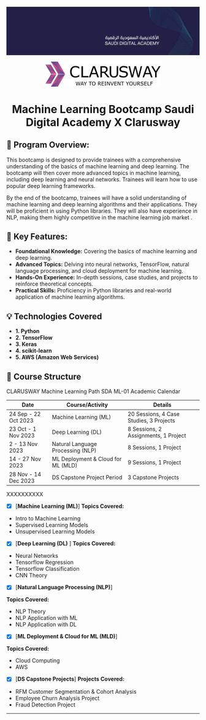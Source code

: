 
<p align="center">
  <img src="https://github.com/1raya/ML-Bootcamp-with-Saudi-Digital-Academy-and-Clarusway/blob/b15692bf4ce164596706b95c7d5c5f89d61d2f3d/Images/saudi_digital_academy_cover.jpeg" width="1000"/>
</p>





<p align="center"> <img src="https://github.com/1raya/ML-Bootcamp-with-Saudi-Digital-Academy-and-Clarusway/blob/d0bc28e188dcb4f403e4d23f6f3fcaaad73d5e12/Images/084bd753-3b92-40f7-8d9d-4e737e8752c3.png" width="300"/>


<h1 align="center">Machine Learning Bootcamp Saudi Digital Academy X Clarusway </h1>



## 📣 Program Overview:
This bootcamp is designed to provide trainees with a comprehensive understanding of the basics of machine learning and deep learning. The bootcamp will then cover more advanced topics in machine learning, including deep learning and neural networks. Trainees will learn how to use popular deep learning frameworks.

By the end of the bootcamp, trainees will have a solid understanding of machine learning and deep learning algorithms and their applications. They will be proficient in using Python libraries. They will also have experience in NLP, making them highly competitive in the machine learning job market .

## 🌟 Key Features:

- **Foundational Knowledge:** Covering the basics of machine learning and deep learning.
- **Advanced Topics:** Delving into neural networks, TensorFlow, natural language processing, and cloud deployment for machine learning.
- **Hands-On Experience:** In-depth sessions, case studies, and projects to reinforce theoretical concepts.
- **Practical Skills:** Proficiency in Python libraries and real-world application of machine learning algorithms.

## 💡 Technologies Covered

- **1. Python**
- **2. TensorFlow**
- **3. Keras**
- **4. scikit-learn**
- **5. AWS (Amazon Web Services)**



## 📂 Course Structure
CLARUSWAY Machine Learning Path SDA ML-01 Academic Calendar

| Date                | Course/Activity                   | Details                                            |
|---------------------|-----------------------------------|----------------------------------------------------|
| 24 Sep - 22 Oct 2023 | Machine Learning (ML)              | 20 Sessions, 4 Case Studies, 3 Projects                 |
| 23 Oct - 1 Nov 2023  | Deep Learning (DL)                 |       8 Sessions, 2 Assignments, 1 Project        |
| 2 - 13 Nov 2023      | Natural Language Processing (NLP)  |      8 Sessions, 1 Project           |
| 14 - 27 Nov 2023     | ML Deployment & Cloud for ML (MLD) |         9 Sessions, 1 Project                      |
| 28 Nov - 14 Dec 2023 | DS Capstone Project Period         | 3 Capstone Projects   |




XXXXXXXXXX



- [x] [__Machine Learning (ML)__]
**Topics Covered:** 

* Intro to Machine Learning
* Supervised Learning Models
* Unsupervised Learning Models



- [X] [__Deep Learning (DL)__ ]
**Topics Covered:** 
* Neural Networks
* Tensorflow Regression
* Tensorflow Classification
* CNN Theory
  


- [x] [__Natural Language Processing (NLP)__]

**Topics Covered:** 
* NLP Theory
* NLP Application with ML
* NLP Application with DL

- [X] [__ML Deployment & Cloud for ML (MLD)__]

**Topics Covered:** 
* Cloud Computing
* AWS



- [X] [__DS Capstone Projects__]
**Projects Covered:** 
* RFM Customer Segmentation & Cohort Analysis
* Employee Churn Analysis Project
* Fraud Detection Project


---
